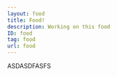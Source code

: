 ```yaml
---
layout: food
title: Food!
description: Working on this food
ID: food
tag: food
url: food
---
```


ASDASDFASFS
